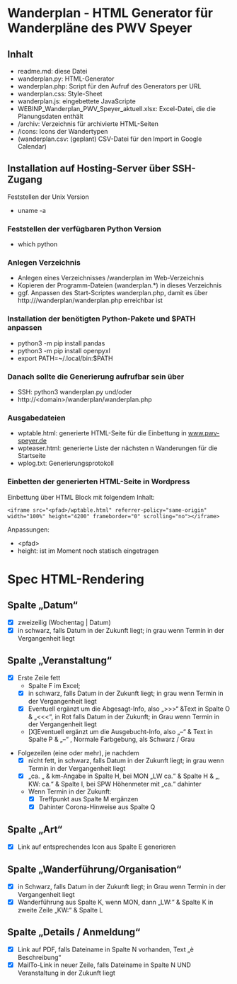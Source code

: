 # Wanderplan - HTML Generator für Wanderpläne des PWV Speyer

## Inhalt
- readme.md: diese Datei
- wanderplan.py: HTML-Generator
- wanderplan.php: Script für den Aufruf des Generators per URL
- wanderplan.css: Style-Sheet
- wanderplan.js: eingebettete JavaScripte
- WEBINP_Wanderplan_PWV_Speyer_aktuell.xlsx: Excel-Datei, die die Planungsdaten enthält
- /archiv: Verzeichnis für archivierte HTML-Seiten
- /icons: Icons der Wandertypen
- (wanderplan.csv: (geplant) CSV-Datei für den Import in Google Calendar)

## Installation auf Hosting-Server über SSH-Zugang
Feststellen der Unix Version
- uname -a

### Feststellen der verfügbaren Python Version
- which python

### Anlegen Verzeichnis
- Anlegen eines Verzeichnisses /wanderplan im Web-Verzeichnis
- Kopieren der Programm-Dateien (wanderplan.*) in dieses Verzeichnis
- ggf. Anpassen des Start-Scriptes wanderplan.php, damit es über http://<domain>/wanderplan/wanderplan.php erreichbar ist

### Installation der benötigten Python-Pakete und $PATH anpassen
- python3 -m pip install pandas
- python3 -m pip install openpyxl
- export PATH=~/.local/bin:$PATH

### Danach sollte die Generierung aufrufbar sein über
- SSH: python3 wanderplan.py und/oder
- http://&lt;domain&gt;/wanderplan/wanderplan.php

### Ausgabedateien
- wptable.html: generierte HTML-Seite für die Einbettung in www.pwv-speyer.de
- wpteaser.html: generierte Liste der nächsten n Wanderungen für die Startseite
- wplog.txt: Generierungsprotokoll
### Einbetten der generierten HTML-Seite in Wordpress
Einbettung über HTML Block mit folgendem Inhalt:
```
<iframe src="<pfad>/wptable.html" referrer-policy="same-origin" width="100%" height="4200" frameborder="0" scrolling="no"></iframe>
```
Anpassungen:
- &lt;pfad&gt;
- height: ist im Moment noch statisch eingetragen

# Spec HTML-Rendering
## Spalte „Datum“
- [x] zweizeilig (Wochentag | Datum)
- [x] in schwarz, falls Datum in der Zukunft liegt; in grau wenn Termin in der Vergangenheit liegt

## Spalte „Veranstaltung“
- [x] Erste Zeile fett
  - Spalte F im Excel;
  - [x] in schwarz, falls Datum in der Zukunft liegt; in grau wenn Termin in der Vergangenheit liegt
  - [x] Eventuell ergänzt um die Abgesagt-Info, also „>>>“ &Text in Spalte O & „<<<“, in Rot falls Datum in der Zukunft; in Grau wenn Termin in der Vergangenheit liegt
  - [X]Eventuell ergänzt um die Ausgebucht-Info, also „–“ & Text in Spalte P & „–“ , Normale Farbgebung, als Schwarz / Grau
- Folgezeilen (eine oder mehr), je nachdem
  - [x] nicht fett, in schwarz, falls Datum in der Zukunft liegt; in grau wenn Termin in der Vergangenheit liegt
  - [x] „ca. „ & km-Angabe in Spalte H, bei MON „LW ca.“ & Spalte H & „, KW: ca.“ & Spalte I, bei SPW Höhenmeter mit „ca.“ dahinter
  - Wenn Termin in der Zukunft:
    - [x] Treffpunkt aus Spalte M ergänzen
    - [x] Dahinter Corona-Hinweise aus Spalte Q

## Spalte „Art“
- [x] Link auf entsprechendes Icon aus Spalte E generieren

## Spalte „Wanderführung/Organisation“
- [x] in Schwarz, falls Datum in der Zukunft liegt; in Grau wenn Termin in der Vergangenheit liegt
- [x] Wanderführung aus Spalte K, wenn MON, dann „LW:“ & Spalte K in zweite Zeile „KW:“ & Spalte L

## Spalte „Details / Anmeldung“
- [x] Link auf PDF, falls Dateiname in Spalte N vorhanden, Text „è Beschreibung“
- [x] MailTo-Link in neuer Zeile, falls Dateiname in Spalte N UND Veranstaltung in der Zukunft liegt
